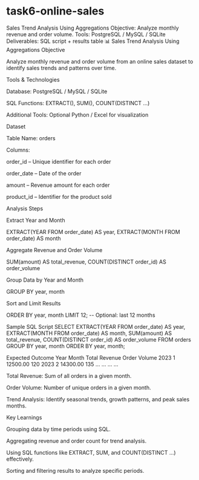# task6-online-sales
Sales Trend Analysis Using Aggregations Objective: Analyze monthly revenue and order volume. Tools: PostgreSQL / MySQL / SQLite Deliverables: SQL script + results table
📊 Sales Trend Analysis Using Aggregations
Objective

Analyze monthly revenue and order volume from an online sales dataset to identify sales trends and patterns over time.

Tools & Technologies

Database: PostgreSQL / MySQL / SQLite

SQL Functions: EXTRACT(), SUM(), COUNT(DISTINCT ...)

Additional Tools: Optional Python / Excel for visualization

Dataset

Table Name: orders

Columns:

order_id – Unique identifier for each order

order_date – Date of the order

amount – Revenue amount for each order

product_id – Identifier for the product sold

Analysis Steps

Extract Year and Month

EXTRACT(YEAR FROM order_date) AS year,
EXTRACT(MONTH FROM order_date) AS month


Aggregate Revenue and Order Volume

SUM(amount) AS total_revenue,
COUNT(DISTINCT order_id) AS order_volume


Group Data by Year and Month

GROUP BY year, month


Sort and Limit Results

ORDER BY year, month
LIMIT 12; -- Optional: last 12 months

Sample SQL Script
SELECT 
    EXTRACT(YEAR FROM order_date) AS year,
    EXTRACT(MONTH FROM order_date) AS month,
    SUM(amount) AS total_revenue,
    COUNT(DISTINCT order_id) AS order_volume
FROM orders
GROUP BY year, month
ORDER BY year, month;

Expected Outcome
Year	Month	Total Revenue	Order Volume
2023	1	12500.00	120
2023	2	14300.00	135
…	…	…	…

Total Revenue: Sum of all orders in a given month.

Order Volume: Number of unique orders in a given month.

Trend Analysis: Identify seasonal trends, growth patterns, and peak sales months.

Key Learnings

Grouping data by time periods using SQL.

Aggregating revenue and order count for trend analysis.

Using SQL functions like EXTRACT, SUM, and COUNT(DISTINCT ...) effectively.

Sorting and filtering results to analyze specific periods.
